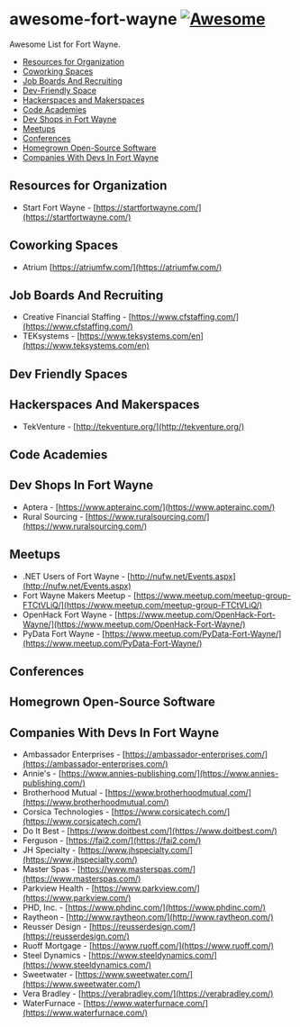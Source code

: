 # awesome-fort-wayne [![Awesome](https://cdn.rawgit.com/sindresorhus/awesome/d7305f38d29fed78fa85652e3a63e154dd8e8829/media/badge.svg)](https://github.com/sindresorhus/awesome)

Awesome List for Fort Wayne.

* [Resources for Organization](#resources-for-organization)
* [Coworking Spaces](#coworking-spaces)
* [Job Boards And Recruiting](#job-boards-and-recruiting)
* [Dev-Friendly Space](#dev-friendly-spaces)
* [Hackerspaces and Makerspaces](#hackerspaces-and-makerspaces)
* [Code Academies](#code-academies)
* [Dev Shops in Fort Wayne](#dev-shops-in-fort-wayne)
* [Meetups](#meetups)
* [Conferences](#conferences)
* [Homegrown Open-Source Software](#homegrown-open-source-software)
* [Companies With Devs In Fort Wayne](#companies-with-devs-in-fort-wayne)

## Resources for Organization

* Start Fort Wayne - [https://startfortwayne.com/](https://startfortwayne.com/)

## Coworking Spaces

* Atrium [https://atriumfw.com/](https://atriumfw.com/)

## Job Boards And Recruiting

* Creative Financial Staffing - [https://www.cfstaffing.com/](https://www.cfstaffing.com/)
* TEKsystems - [https://www.teksystems.com/en](https://www.teksystems.com/en)

## Dev Friendly Spaces

## Hackerspaces And Makerspaces

* TekVenture - [http://tekventure.org/](http://tekventure.org/)

## Code Academies

## Dev Shops In Fort Wayne

* Aptera - [https://www.apterainc.com/](https://www.apterainc.com/)
* Rural Sourcing - [https://www.ruralsourcing.com/](https://www.ruralsourcing.com/)

## Meetups

* .NET Users of Fort Wayne - [http://nufw.net/Events.aspx](http://nufw.net/Events.aspx)
* Fort Wayne Makers Meetup - [https://www.meetup.com/meetup-group-FTCtVLiQ/](https://www.meetup.com/meetup-group-FTCtVLiQ/)
* OpenHack Fort Wayne - [https://www.meetup.com/OpenHack-Fort-Wayne/](https://www.meetup.com/OpenHack-Fort-Wayne/)
* PyData Fort Wayne - [https://www.meetup.com/PyData-Fort-Wayne/](https://www.meetup.com/PyData-Fort-Wayne/)

## Conferences

## Homegrown Open-Source Software

## Companies With Devs In Fort Wayne

* Ambassador Enterprises - [https://ambassador-enterprises.com/](https://ambassador-enterprises.com/)
* Annie's - [https://www.annies-publishing.com/](https://www.annies-publishing.com/)
* Brotherhood Mutual - [https://www.brotherhoodmutual.com/](https://www.brotherhoodmutual.com/)
* Corsica Technologies - [https://www.corsicatech.com/](https://www.corsicatech.com/)
* Do It Best - [https://www.doitbest.com/](https://www.doitbest.com/)
* Ferguson - [https://fai2.com/](https://fai2.com/)
* JH Specialty - [https://www.jhspecialty.com/](https://www.jhspecialty.com/)
* Master Spas - [https://www.masterspas.com/](https://www.masterspas.com/)
* Parkview Health - [https://www.parkview.com/](https://www.parkview.com/)
* PHD, Inc. - [https://www.phdinc.com/](https://www.phdinc.com/)
* Raytheon - [http://www.raytheon.com/](http://www.raytheon.com/)
* Reusser Design - [https://reusserdesign.com/](https://reusserdesign.com/)
* Ruoff Mortgage - [https://www.ruoff.com/](https://www.ruoff.com/)
* Steel Dynamics - [https://www.steeldynamics.com/](https://www.steeldynamics.com/)
* Sweetwater - [https://www.sweetwater.com/](https://www.sweetwater.com/)
* Vera Bradley - [https://verabradley.com/](https://verabradley.com/)
* WaterFurnace - [https://www.waterfurnace.com/](https://www.waterfurnace.com/)